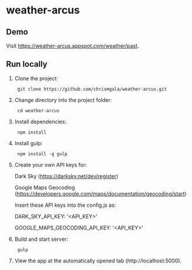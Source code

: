 # weather-arcus

## Demo

Visit https://weather-arcus.appspot.com/weather/past.

## Run locally

1. Clone the project:

        git clone https://github.com/chrismgala/weather-arcus.git

1. Change directory into the project folder:

        cd weather-arcus

1. Install dependencies:

        npm install

1. Install gulp:

        npm install -g gulp
        
1. Create your own API keys for:

      Dark Sky (https://darksky.net/dev/register)
      
      Google Maps Geocoding (https://developers.google.com/maps/documentation/geocoding/start)

      Insert these API keys into the config.js as:
      
      DARK_SKY_API_KEY: '<API_KEY>'
      
      GOOGLE_MAPS_GEOCODING_API_KEY: '<API_KEY>'
        
1. Build and start server:

        gulp

1. View the app at the automatically opened tab (http://localhost:5000).
